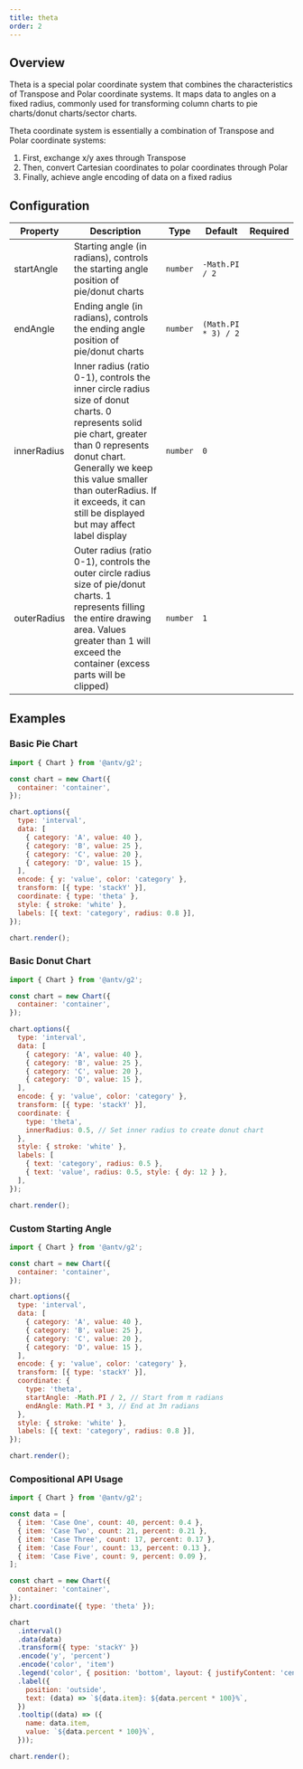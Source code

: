 ```yaml
---
title: theta
order: 2
---
```


## Overview

Theta is a special polar coordinate system that combines the characteristics of Transpose and Polar coordinate systems. It maps data to angles on a fixed radius, commonly used for transforming column charts to pie charts/donut charts/sector charts.

Theta coordinate system is essentially a combination of Transpose and Polar coordinate systems:

1. First, exchange x/y axes through Transpose
2. Then, convert Cartesian coordinates to polar coordinates through Polar
3. Finally, achieve angle encoding of data on a fixed radius

## Configuration

| Property    | Description                                                                                                                                                   | Type     | Default             | Required |
| ----------- | ------------------------------------------------------------------------------------------------------------------------------------------------------------- | -------- | ------------------- | -------- |
| startAngle  | Starting angle (in radians), controls the starting angle position of pie/donut charts                                                                        | `number` | `-Math.PI / 2`      |          |
| endAngle    | Ending angle (in radians), controls the ending angle position of pie/donut charts                                                                            | `number` | `(Math.PI * 3) / 2` |          |
| innerRadius | Inner radius (ratio 0-1), controls the inner circle radius size of donut charts. 0 represents solid pie chart, greater than 0 represents donut chart. Generally we keep this value smaller than outerRadius. If it exceeds, it can still be displayed but may affect label display | `number` | `0`                 |          |
| outerRadius | Outer radius (ratio 0-1), controls the outer circle radius size of pie/donut charts. 1 represents filling the entire drawing area. Values greater than 1 will exceed the container (excess parts will be clipped) | `number` | `1`                 |          |

## Examples

### Basic Pie Chart

```js | ob { autoMount: true }
import { Chart } from '@antv/g2';

const chart = new Chart({
  container: 'container',
});

chart.options({
  type: 'interval',
  data: [
    { category: 'A', value: 40 },
    { category: 'B', value: 25 },
    { category: 'C', value: 20 },
    { category: 'D', value: 15 },
  ],
  encode: { y: 'value', color: 'category' },
  transform: [{ type: 'stackY' }],
  coordinate: { type: 'theta' },
  style: { stroke: 'white' },
  labels: [{ text: 'category', radius: 0.8 }],
});

chart.render();
```

### Basic Donut Chart

```js | ob { autoMount: true }
import { Chart } from '@antv/g2';

const chart = new Chart({
  container: 'container',
});

chart.options({
  type: 'interval',
  data: [
    { category: 'A', value: 40 },
    { category: 'B', value: 25 },
    { category: 'C', value: 20 },
    { category: 'D', value: 15 },
  ],
  encode: { y: 'value', color: 'category' },
  transform: [{ type: 'stackY' }],
  coordinate: {
    type: 'theta',
    innerRadius: 0.5, // Set inner radius to create donut chart
  },
  style: { stroke: 'white' },
  labels: [
    { text: 'category', radius: 0.5 },
    { text: 'value', radius: 0.5, style: { dy: 12 } },
  ],
});

chart.render();
```

### Custom Starting Angle

```js | ob { autoMount: true }
import { Chart } from '@antv/g2';

const chart = new Chart({
  container: 'container',
});

chart.options({
  type: 'interval',
  data: [
    { category: 'A', value: 40 },
    { category: 'B', value: 25 },
    { category: 'C', value: 20 },
    { category: 'D', value: 15 },
  ],
  encode: { y: 'value', color: 'category' },
  transform: [{ type: 'stackY' }],
  coordinate: {
    type: 'theta',
    startAngle: -Math.PI / 2, // Start from π radians
    endAngle: Math.PI * 3, // End at 3π radians
  },
  style: { stroke: 'white' },
  labels: [{ text: 'category', radius: 0.8 }],
});

chart.render();
```

### Compositional API Usage

```js | ob { autoMount: true }
import { Chart } from '@antv/g2';

const data = [
  { item: 'Case One', count: 40, percent: 0.4 },
  { item: 'Case Two', count: 21, percent: 0.21 },
  { item: 'Case Three', count: 17, percent: 0.17 },
  { item: 'Case Four', count: 13, percent: 0.13 },
  { item: 'Case Five', count: 9, percent: 0.09 },
];

const chart = new Chart({
  container: 'container',
});
chart.coordinate({ type: 'theta' });

chart
  .interval()
  .data(data)
  .transform({ type: 'stackY' })
  .encode('y', 'percent')
  .encode('color', 'item')
  .legend('color', { position: 'bottom', layout: { justifyContent: 'center' } })
  .label({
    position: 'outside',
    text: (data) => `${data.item}: ${data.percent * 100}%`,
  })
  .tooltip((data) => ({
    name: data.item,
    value: `${data.percent * 100}%`,
  }));

chart.render();
```

